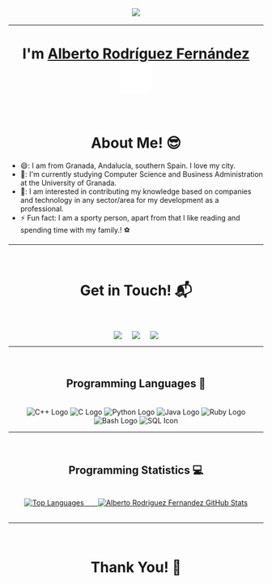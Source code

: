 <p align="center">
  <img src="https://miro.medium.com/max/2048/1*OohqW5DGh9CQS4hLY5FXzA.png" height="230"/>
</p>
<hr>
<h1 align="center">I'm <a href="https://github.com/AlbertoRodriguezFernandez">Alberto Rodríguez Fernández<a><img src="https://github.com/Kathryn-Jie/Kathryn-Jie/blob/main/wave.gif" width="60px"/></h1>
<Br>
<h1 align="center">About Me! 😎</h1>

- 😄: I am from Granada, Andalucía, southern Spain. I love my city.
- 🏫: I'm currently studying Computer Science and Business Administration at the University of Granada.
- 🔭: I am interested in contributing my knowledge based on companies and technology in any sector/area for my development as a professional.
- ⚡  Fun fact: I am a sporty person, apart from that I like reading and spending time with my family.! ⚽
  
<hr>
<Br>
<h1 align="center">Get in Touch! 📬</h1>
<Br>
<p align="center">
<a href="https://www.linkedin.com/in/alberto-rodguez-ferndz/" target="blank"><img align="center" src="https://img.shields.io/badge/Alberto Rodriguez Fernandez-0077B5?style=for-the-badge&logo=linkedin&logoColor=white" /></a> &nbsp;&nbsp;&nbsp;  <a href="mailto:arf170903@gmail.com" target="blank"><img align="center" src="https://img.shields.io/badge/arf170903@gmail.com-D14836?style=for-the-badge&logo=gmail&logoColor=white" /></a>    &nbsp;&nbsp;&nbsp;       <a href="https://github.com/AlbertoRodriguezFernandez" target="blank"><img align="center" src="https://img.shields.io/badge/AlbertoRodriguezFernandez-100000?style=for-the-badge&logo=github&logoColor=white" /></a>
</p>

<hr>
<Br>
<h2 align="center">Programming Languages 🚀</h2>
<br/>
<div align="center">
  <img width="48" height="48" src="https://img.icons8.com/color/48/c-plus-plus-logo.png" alt="C++ Logo">
  <img width="48" height="48" src="https://img.icons8.com/color/48/c-programming.png" alt="C Logo">
  <img width="48" height="48" src="https://img.icons8.com/color/48/python--v1.png" alt="Python Logo">
  <img width="48" height="48" src="https://img.icons8.com/color/48/java-coffee-cup-logo--v1.png" alt="Java Logo">
  <img width="48" height="48" src="https://img.icons8.com/color/48/ruby-programming-language.png" alt="Ruby Logo">
  <img width="48" height="48" src="https://img.icons8.com/fluency/48/bash.png" alt="Bash Logo">
  <img width="48" height="48" src="https://img.icons8.com/ios-filled/50/sql.png" alt="SQL Icon">
</div>


<hr>
<br>
<h2 align="center">Programming Statistics 💻</h2>
<br/>
<div style="display: flex; justify-content: center;">
    <a href="https://github.com/anuraghazra/github-readme-stats">
        <img src="https://github-readme-stats.vercel.app/api/top-langs/?username=AlbertoRodriguezFernandez&layout=donut&theme=dark" alt="Top Languages">
        <span>&nbsp;&nbsp;&nbsp;&nbsp;&nbsp;</span>
        <img src="https://github-readme-stats.vercel.app/api?username=AlbertoRodriguezFernandez&show_icons=true&theme=dark" alt="Alberto Rodriguez Fernandez GitHub Stats">
    </a>
</div>

    
<Br>
<hr>
<Br>
<h1 align="center">Thank You! 🤵</h1>

